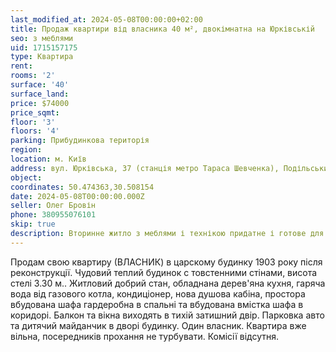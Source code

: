 ```yaml
---
last_modified_at: 2024-05-08T00:00:00+02:00
title: Продаж квартири від власника 40 м², двокімнатна на Юрківській
seo: з меблями
uid: 1715157175
type: Квартира
rent:
rooms: '2'
surface: '40'
surface_land:
price: $74000
price_sqmt:
floor: '3'
floors: '4'
parking: Прибудинкова територія
region:
location: м. Київ
address: вул. Юрківська, 37 (станція метро Тараса Шевченка), Подільський район
object:
coordinates: 50.474363,30.508154
date: 2024-05-08T00:00:00.000Z
seller: Олег Бровін
phone: 380955076101
skip: true
description: Вторинне житло з меблями і технікою придатне і готове для проживання
---
```


Продам свою квартиру (ВЛАСНИК) в царскому будинку 1903 року після реконструкції. Чудовий теплий будинок с товстенними стінами, висота стелі 3.30 м.. Житловий добрий стан, обладнана дерев'яна кухня, гаряча вода від газового котла, кондиціонер, нова душова кабіна, простора вбудована шафа гардеробна в спальні та вбудована вмістка шафа в коридорі. Балкон та вікна виходять в тихій затишний двір. Парковка авто та дитячий майданчик в дворі будинку. Один власник. Квартира вже вільна, посередників прохання не турбувати. Комісії відсутня.
